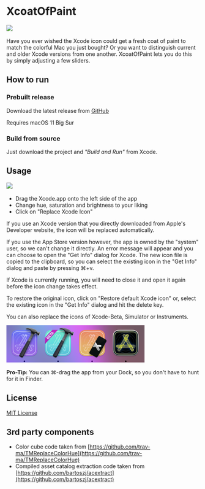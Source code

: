 # XcoatOfPaint
<img src="Xcoats.png" width="536">

Have you ever wished the Xcode icon could get a fresh coat of paint to match the colorful Mac you just bought?
Or you want to distinguish current and older Xcode versions from one another.
XcoatOfPaint lets you do this by simply adjusting a few sliders.

## How to run
### Prebuilt release
Download the latest release from [GitHub](https://github.com/DerLobi/XcoatOfPaint/releases/latest/download/XcoatOfPaint.zip)

Requires macOS 11 Big Sur

### Build from source
Just download the project and _"Build and Run"_ from Xcode.

## Usage
<img src="app.png" width=546>

* Drag the Xcode.app onto the left side of the app
* Change hue, saturation and brightness to your liking
* Click on "Replace Xcode Icon"

If you use an Xcode version that you directly downloaded from Apple's Developer website, the icon will be replaced automatically.

If you use the App Store version however, the app is owned by the "system" user, so we can't change it directly. An error message will appear and you can choose to open the "Get Info" dialog for Xcode. The new icon file is copied to the clipboard, so you can select the existing icon in the "Get Info" dialog and paste by pressing ⌘+v.

If Xcode is currently running, you will need to close it and open it again before the icon change takes effect.

To restore the original icon, click on "Restore default Xcode icon" or, select the existing icon in the "Get Info" dialog and hit the delete key.

You can also replace the icons of Xcode-Beta, Simulator or Instruments.

<img src="dock.png" width=361>

**Pro-Tip:** You can ⌘-drag the app from your Dock, so you don't have to hunt for it in Finder.

## License
[MIT License](https://github.com/DerLobi/XcoatOfPaint/blob/main/LICENSE)

## 3rd party components
* Color cube code taken from [https://github.com/trav-ma/TMReplaceColorHue](https://github.com/trav-ma/TMReplaceColorHue)
* Compiled asset catalog extraction code taken from [https://github.com/bartoszj/acextract](https://github.com/bartoszj/acextract)
